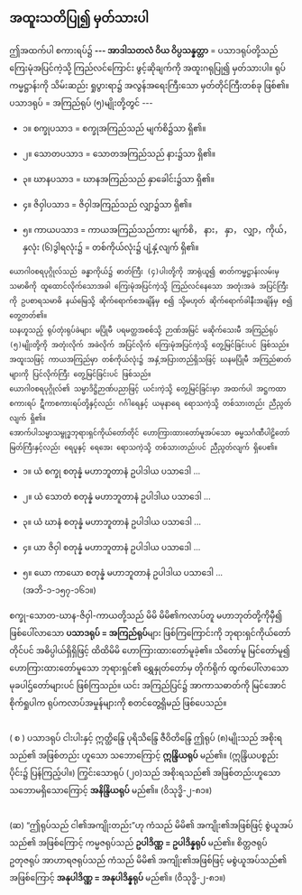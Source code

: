 ## အထူးသတိပြု၍ မှတ်သားပါ

ဤအထက်ပါ စကားရပ်၌ **--- အာဒါသတလံ ဝိယ ဝိပ္ပသန္နတ္တာ** = ပသာဒရုပ်တို့သည် ကြေးမုံအပြင်ကဲ့သို့ ကြည်လင်ကြောင်း ဖွင့်ဆိုချက်ကို အထူးဂရုပြု၍ မှတ်သားပါ။ 
ရုပ်ကမ္မဋ္ဌာန်းကို သိမ်းဆည်း ရှုပွားရာ၌ အလွန်အရေးကြီးသော မှတ်တိုင်ကြီးတစ်ခု ဖြစ်၏။ 
ပသာဒရုပ် = အကြည်ရုပ် (၅)မျိုးတို့တွင် ---

   - ၁။ စက္ခုပသာဒ = စက္ခုအကြည်သည် မျက်စိ၌သာ ရှိ၏။
    
   - ၂။ သောတပသာဒ = သောတအကြည်သည် နား၌သာ ရှိ၏။

   - ၃။ ဃာနပသာဒ = ဃာနအကြည်သည် နှာခေါင်း၌သာ ရှိ၏။

   - ၄။ ဇိဝှါပသာဒ = ဇိဝှါအကြည်သည် လျှာ၌သာ ရှိ၏။

   - ၅။ ကာယပသာဒ = ကာယအကြည်သည်ကား မျက်စိ， နား， နှာ， လျှာ，ကိုယ်， နှလုံး (၆)ဒွါရလုံး၌ = တစ်ကိုယ်လုံး၌ ပျံ့နှံ့လျက် ရှိ၏။

    ယောဂါ၀စရပုဂ္ဂိုလ်သည် ခန္ဓာကိုယ်၌ ဓာတ်ကြီး (၄)ပါးတို့ကို အာရုံယူ၍ ဓာတ်ကမ္မဋ္ဌာန်းလမ်းမှ သမာဓိကို ထူထောင်လိုက်သောအခါ ကြေးမုံအပြင်ကဲ့သို့ ကြည်လင်နေသော အတုံးအခဲ အပြင်ကြီးကို ဥပစာရသမာဓိ နယ်မြေသို့ ဆိုက်ရောက်စအချိန်မှ စ၍ သို့မဟုတ် ဆိုက်ရောက်ခါနီးအချိန်မှ စ၍ တွေ့တတ်၏။ 
    ဃနဟူသည့် ရုပ်တုံးရုပ်ခဲများ မပြိုမီ ပရမတ္ထအစစ်သို့ ဉာဏ်အမြင် မဆိုက်သေးမီ အကြည်ရုပ် (၅)မျိုးတို့ကို အတုံးလိုက် အခဲလိုက် အပြင်လိုက် ကြေးမုံအပြင်ကဲ့သို့ တွေ့မြင်ခြင်းပင် ဖြစ်သည်။ 
    အထူးသဖြင့် ကာယအကြည်မှာ တစ်ကိုယ်လုံး၌ အနှံ့အပြားတည်ရှိသဖြင့် ဃနမပြိုမီ အကြည်ဓာတ်များကို ပြင်လိုက်ကြီး တွေ့မြင်ခြင်းပင် ဖြစ်သည်။ 
    ယောဂါ၀စရပုဂ္ဂိုလ်၏ သမ္မာဒိဋ္ဌိဉာဏ်ပညာဖြင့် ယင်းကဲ့သို့ တွေ့မြင်ခြင်းမှာ အထက်ပါ အဋ္ဌကထာစကားရပ် ဋီကာစကားရပ်တို့နှင့်လည်း ဂင်္ဂါရေနှင့် ယမုနာရေ ရောသကဲ့သို့ တစ်သားတည်း ညီညွတ်လျက် ရှိ၏။ 
    အောက်ပါသမ္မာသမ္ဗုဒ္ဓဘုရားရှင်ကိုယ်တော်တိုင် ဟောကြားထားတော်မူအပ်သော ဓမ္မသင်္ဂဏီပါဠိတော်မြတ်ကြီးနှင့်လည်း ရေပူနှင့် ရေအေး ရောသကဲ့သို့ တစ်သားတည်းပင် ညီညွတ်လျက် ရှိပေ၏။

   - ၁။ ယံ စက္ခု စတုန္နံ မဟာဘူတာနံ ဥပါဒါယ ပသာဒေါ ...

   - ၂။ ယံ သောတံ စတုန္နံ မဟာဘူတာနံ ဥပါဒါယ ပသာဒေါ ...

   - ၃။ ယံ ဃာနံ စတုန္နံ မဟာဘူတာနံ ဥပါဒါယ ပသာဒေါ ...

   - ၄။ ယာ ဇိဝှါ စတုန္နံ မဟာဘူတာနံ ဥပါဒါယ ပသာဒေါ ...

   - ၅။ ယော ကာယော စတုန္နံ မဟာဘူတာနံ ဥပါဒါယ ပသာဒေါ ...(အဘိ-၁-၁၅၇-၁၆၁။)

   စက္ခု-သောတ-ဃာန-ဇိဝှါ-ကာယတို့သည် မိမိ မိမိ၏ကလာပ်တူ မဟာဘုတ်တို့ကိုမှီ၍ ဖြစ်ပေါ်လာသော **ပသာဒရုပ် = အကြည်ရုပ်**များ ဖြစ်ကြကြောင်းကို ဘုရားရှင်ကိုယ်တော်တိုင်ပင် အဓိပ္ပါယ်ရှိရှိဖြင့် ထိထိမိမိ ဟောကြားထားတော်မူခဲ့၏။ 
   သိတော်မူ မြင်တော်မူ၍ ဟောကြားထားတော်မူသော ဘုရားရှင်၏ ရွှေနှုတ်တော်မှ တိုက်ရိုက် ထွက်ပေါ်လာသော မုခပါဌ်တော်များပင် ဖြစ်ကြသည်။ 
   ယင်း အကြည်ပြင်၌ အာကာသဓာတ်ကို မြင်အောင် စိုက်ရှုပါက ရုပ်ကလာပ်အမှုန်များကို စတင်တွေ့ရှိမည် ဖြစ်ပေသည်။

<br>( စ ) ပသာဒရုပ် ငါးပါးနှင့် ဣတ္ထိန္ဒြေ ပုရိသိန္ဒြေ ဇီဝိတိန္ဒြေ ဤရုပ် (၈)မျိုးသည် အစိုးရသည်၏ အဖြစ်တည်း ဟူသော သဘောကြောင့် **ဣန္ဒြိယရုပ်** မည်၏။ (ဣန္ဒြိယပစ္စည်းပိုင်း၌ ပြန်ကြည့်ပါ။) 
ကြွင်းသောရုပ် (၂၀)သည် အစိုးရသည်၏ အဖြစ်တည်းဟူသော သဘောမရှိသောကြောင့် **အနိန္ဒြိယရုပ်** မည်၏။
<r>(ဝိသုဒ္ဓိ-၂-၈၁။)</r>

<br>(ဆ) “ဤရုပ်သည် ငါ၏အကျိုးတည်း”ဟု ကံသည် မိမိ၏ အကျိုး၏အဖြစ်ဖြင့် စွဲယူအပ်သည်၏ အဖြစ်ကြောင့် ကမ္မဇရုပ်သည် **ဥပါဒိဏ္ဏ = ဥပါဒိန္နရုပ်** မည်၏။ 
စိတ္တဇရုပ် ဥတုဇရုပ် အာဟာရဇရုပ်သည် ကံသည် မိမိ၏ အကျိုး၏အဖြစ်ဖြင့် မစွဲယူအပ်သည်၏ အဖြစ်ကြောင့် **အနုပါဒိဏ္ဏ = အနုပါဒိန္နရုပ်** မည်၏။
<r>(ဝိသုဒ္ဓိ-၂-၈၁။)</r>